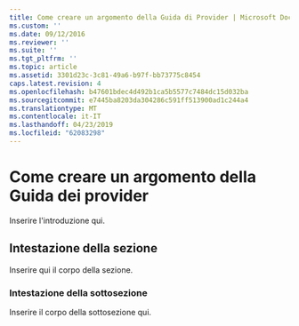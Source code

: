 ```yaml
---
title: Come creare un argomento della Guida di Provider | Microsoft Docs
ms.custom: ''
ms.date: 09/12/2016
ms.reviewer: ''
ms.suite: ''
ms.tgt_pltfrm: ''
ms.topic: article
ms.assetid: 3301d23c-3c81-49a6-b97f-bb73775c8454
caps.latest.revision: 4
ms.openlocfilehash: b47601bdec4d492b1ca5b5577c7484dc15d032ba
ms.sourcegitcommit: e7445ba8203da304286c591ff513900ad1c244a4
ms.translationtype: MT
ms.contentlocale: it-IT
ms.lasthandoff: 04/23/2019
ms.locfileid: "62083298"
---
```

# <a name="how-to-create-a-provider-help-topic"></a>Come creare un argomento della Guida dei provider

Inserire l'introduzione qui.

## <a name="section-heading"></a>Intestazione della sezione

 Inserire qui il corpo della sezione.

### <a name="subsection-heading"></a>Intestazione della sottosezione

 Inserire il corpo della sottosezione qui.
